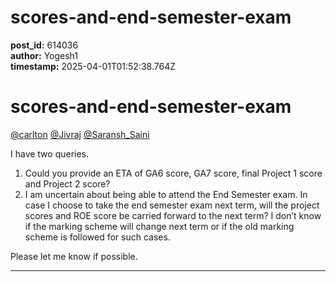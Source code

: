 # scores-and-end-semester-exam

**post_id:** 614036  
**author:** Yogesh1  
**timestamp:** 2025-04-01T01:52:38.764Z

# scores-and-end-semester-exam

[@carlton](/u/carlton) [@Jivraj](/u/jivraj) [@Saransh\_Saini](/u/saransh_saini)

I have two queries.

1. Could you provide an ETA of GA6 score, GA7 score, final Project 1 score and Project 2 score?
2. I am uncertain about being able to attend the End Semester exam. In case I choose to take the end semester exam next term, will the project scores and ROE score be carried forward to the next term? I don’t know if the marking scheme will change next term or if the old marking scheme is followed for such cases.

Please let me know if possible.

---

